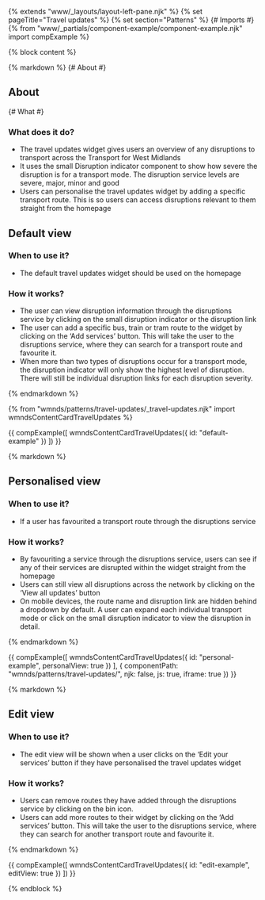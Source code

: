{% extends "www/_layouts/layout-left-pane.njk" %}
{% set pageTitle="Travel updates" %}
{% set section="Patterns" %}
{# Imports #}
{% from "www/_partials/component-example/component-example.njk" import compExample %}

{% block content %}

{% markdown %}
{# About #}

## About

{# What #}

### What does it do?

- The travel updates widget gives users an overview of any disruptions to transport across the Transport for West Midlands
- It uses the small Disruption indicator component to show how severe the disruption is for a transport mode. The disruption service levels are severe, major, minor and good
- Users can personalise the travel updates widget by adding a specific transport route. This is so users can access disruptions relevant to them straight from the homepage

## Default view

### When to use it?

- The default travel updates widget should be used on the homepage

### How it works?

- The user can view disruption information through the disruptions service by clicking on the small disruption indicator or the disruption link
- The user can add a specific bus, train or tram route to the widget by clicking on the ‘Add services’ button. This will take the user to the disruptions service, where they can search for a transport route and favourite it.
- When more than two types of disruptions occur for a transport mode, the disruption indicator will only show the highest level of disruption. There will still be individual disruption links for each disruption severity.

{% endmarkdown %}

{% from "wmnds/patterns/travel-updates/_travel-updates.njk" import wmndsContentCardTravelUpdates %}

{{
    compExample([
        wmndsContentCardTravelUpdates({
          id: "default-example"
        })
    ])
}}

{% markdown %}

## Personalised view

<h3>
  When to use it?
</h3>

- If a user has favourited a transport route through the disruptions service

<h3>
  How it works?
</h3>

- By favouriting a service through the disruptions service, users can see if any of their services are disrupted within the widget straight from the homepage
- Users can still view all disruptions across the network by clicking on the ‘View all updates’ button
- On mobile devices, the route name and disruption link are hidden behind a dropdown by default. A user can expand each individual transport mode or click on the small disruption indicator to view the disruption in detail.

{% endmarkdown %}

{{
    compExample([
        wmndsContentCardTravelUpdates({
          id: "personal-example",
          personalView: true
        })
    ], {
      componentPath: "wmnds/patterns/travel-updates/",
      njk: false,
      js: true,
      iframe: true
    })
}}

{% markdown %}

## Edit view

<h3>
  When to use it?
</h3>

- The edit view will be shown when a user clicks on the ‘Edit your services’ button if they have personalised the travel updates widget

<h3>
  How it works?
</h3>

- Users can remove routes they have added through the disruptions service by clicking on the bin icon.
- Users can add more routes to their widget by clicking on the ‘Add services’ button. This will take the user to the disruptions service, where they can search for another transport route and favourite it.

{% endmarkdown %}

{{
    compExample([
        wmndsContentCardTravelUpdates({
          id: "edit-example",
          editView: true
        })
    ])
}}

{% endblock %}

